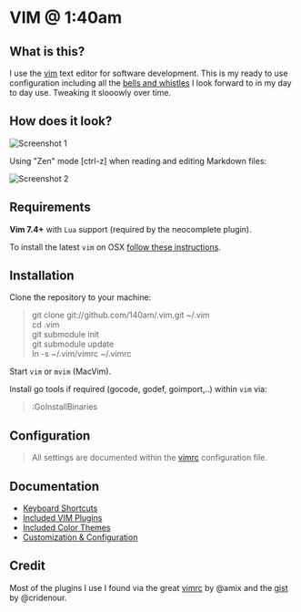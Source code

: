 # VIM @ 1:40am

## What is this?

I use the [vim](http://www.vim.org/) text editor for software development. This is my ready to use configuration including all the [bells and whistles](https://github.com/140am/.vim/wiki/Plugins) I look forward to in my day to day use. Tweaking it slooowly over time.

## How does it look?

![Screenshot 1](http://get.140.am/i/c836e6c0-7aba-4436-8c5e-60a228292d38.png)

Using "Zen" mode [ctrl-z] when reading and editing Markdown files:

![Screenshot 2](http://get.140.am/i/711dd457-7add-4995-a929-6c8478826ba5.png)

## Requirements

**Vim 7.4+** with `Lua` support (required by the neocomplete plugin).

To install the latest `vim` on OSX [follow these instructions](https://github.com/140am/.vim/wiki/Installing-VIM).

## Installation

Clone the repository to your machine:

> git clone git://github.com/140am/.vim.git ~/.vim  
> cd .vim  
> git submodule init  
> git submodule update  
> ln -s ~/.vim/vimrc ~/.vimrc

Start `vim` or `mvim` (MacVim).

Install go tools if required (gocode, godef, goimport,..) within `vim` via:

> :GoInstallBinaries

## Configuration

> All settings are documented within the [vimrc](vimrc) configuration file.

## Documentation
- [Keyboard Shortcuts](https://github.com/140am/.vim/wiki/Keyboard-Shortcuts)
- [Included VIM Plugins](https://github.com/140am/.vim/wiki/Plugins)
- [Included Color Themes](https://github.com/140am/.vim/wiki/Color-Themes)
- [Customization & Configuration](https://github.com/140am/.vim/wiki/Customization)

## Credit

Most of the plugins I use I found via the great [vimrc](https://github.com/amix/vimrc) by @amix and the [gist](https://gist.github.com/cridenour/74e7635275331d5afa6b) by @cridenour.
